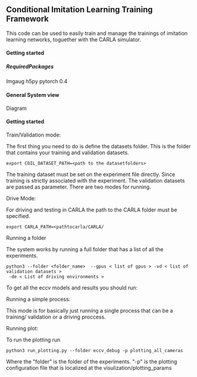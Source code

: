 Conditional Imitation Learning Training Framework
-------------

This code can be used to easily train and manage the trainings of imitation
learning networks, toguether with the CARLA simulator.



#### Getting started


##### RequiredPackages

Imgaug
h5py
pytorch 0.4


#### General System view

Diagram 


#### Getting started


Train/Validation mode:

The first thing you need to do is define the datasets folder.
This is the folder that contains your training and validation datasets.

    export COIL_DATASET_PATH=<path to the datasetfolders>


The training dataset must be set on the experiment file directly. 
Since training is strictly associated with the experiment.
The validation datasets are passed as parameter.
There are two modes for running.

Drive Mode:

For driving and testing in CARLA the path to the CARLA
folder must be specified.

    export CARLA_PATH=<pathtocarla/CARLA/


Running a folder

The system works by running a full folder that has a list of all the experiments.

    python3 --folder <folder_name>  --gpus < list of gpus > -vd < list of validation datasets >
     -de < List of driving environments >

To get all the eccv models and results you should run:
    


Running a simple process:

This mode is for basically just running a single process that can be
a training/ validation or a driving proccess.


Running plot:

To run the plotting run

    python3 run_plotting.py --folder eccv_debug -p plotting_all_cameras
    
Where the "folder" is the folder of the experiments. "-p" is the plotting configuration file
that is localized at the visulization/plotting_params    


